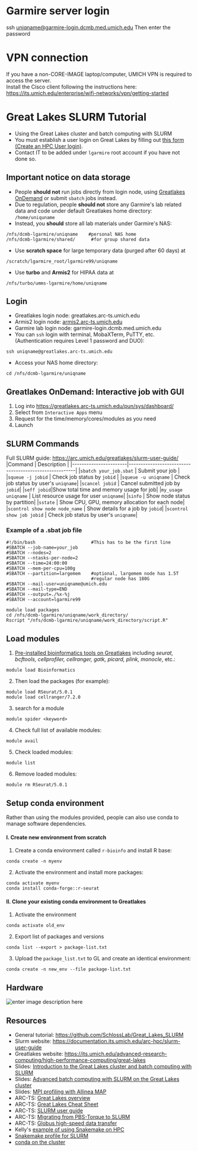 # Garmire server login
ssh uniqname@garmire-login.dcmb.med.umich.edu
Then enter the password

# VPN connection
If you have a non-CORE-IMAGE laptop/computer, UMICH VPN is required to access the server. <br>
Install the Cisco client following the instructions here: https://its.umich.edu/enterprise/wifi-networks/vpn/getting-started

# Great Lakes SLURM Tutorial

* Using the Great Lakes cluster and batch computing with SLURM
* You must establish a user login on Great Lakes by filling out [this form (Create an HPC User login)](https://its.umich.edu/advanced-research-computing/high-performance-computing/great-lakes/getting-started).
* Contact IT to be added under `lgarmire` root account if you have not done so.

## Important notice on data storage
 -  People **should not** run jobs directly from login node, using [Greatlakes OnDemand](https://greatlakes.arc-ts.umich.edu/pun/sys/dashboard/) or submit `sbatch` jobs instead.
 - Due to regulation, people **should not** store any Garmire's lab related data and code under default Greatlakes home directory: `/home/uniquname`
 - Instead, you **should** store all lab materials under Garmire's NAS: 
 ```
 /nfs/dcmb-lgarmire/uniqname	#personal NAS home
/nfs/dcmb-lgarmire/shared/  	#for group shared data
```
 - Use **scratch space** for large temporary data (purged after 60 days) at
 ```
 /scratch/lgarmire_root/lgarmire99/uniqname
 ```
  - Use **turbo** and **Armis2** for HIPAA data at
 ```
 /nfs/turbo/umms-lgarmire/home/uniqname
 ```



## Login

- Greatlakes login node: greatlakes.arc-ts.umich.edu
- Armis2 login node: [armis2.arc-ts.umich.edu](http://armis2.arc-ts.umich.edu/)
- Garmire lab login node: garmire-login.dcmb.med.umich.edu
- You can `ssh` login with terminal, MobaXTerm, PuTTY, etc.  (Authentication requires Level 1 password and DUO):
```
ssh uniqname@greatlakes.arc-ts.umich.edu
```
- Access your NAS home directory:
```
cd /nfs/dcmb-lgarmire/uniqname
```

## Greatlakes OnDemand: Interactive job with GUI
1. Log into https://greatlakes.arc-ts.umich.edu/pun/sys/dashboard/
2. Select from `Interactive Apps` menu
3. Request for the time/memory/cores/modules as you need
4. Launch


## SLURM Commands
Full SLURM guide: https://arc.umich.edu/greatlakes/slurm-user-guide/
|Command         		|   Description                   					    |
|-----------------------|-------------------------------------------------------|
|`sbatch your_job.sbat`	|   Submit your job     			|
|`squeue -j jobid` 		|	Check job status by `jobid`            |
|`squeue -u uniqname`	|	Check job status by user's `uniqname`|
|`scancel jobid`		|	Cancel submitted job by `jobid`|
|`seff jobid`|Show total time and memory usage for job|
|`my_usage uniqname`	|	List resource usage for user `uniqname`|
|`sinfo`	|	Show node status by partition|
|`sstate`	|	Show CPU, GPU, memory allocation for each node|
|`scontrol show node node_name`	|	Show details for a job by `jobid`|
|`scontrol show job jobid`	|	Check job status by user's `uniqname`|

### Example of a .sbat job file

    #!/bin/bash  					#This has to be the first line
    #SBATCH --job-name=your_job
    #SBATCH --nodes=2
    #SBATCH --ntasks-per-node=2
    #SBATCH --time=24:00:00
    #SBATCH --mem-per-cpu=100g
    #SBATCH --partition=largemem  	#optional, largemem node has 1.5T
								    #regular node has 180G
    #SBATCH --mail-user=uniqname@umich.edu 
    #SBATCH --mail-type=END         
    #SBATCH --output=./%x-%j        
    #SBATCH --account=lgarmire99
	
    module load packages
    cd /nfs/dcmb-lgarmire/uniqname/work_directory/
    Rscript "/nfs/dcmb-lgarmire/uniqname/work_directory/script.R"




## Load modules

1. [Pre-installed bioinformatics tools on Greatlakes](https://websites.umich.edu/~greatlakes/catalog/) including *seurat, bcftools, cellprofiler, cellranger, gatk, picard, plink, monocle*, etc.:  
```
module load Bioinformatics
```

2. Then load the packages (for example):
```
module load RSeurat/5.0.1
module load cellranger/7.2.0
```
3. search for a module
```
module spider <keyword>
```
4. Check full list of available modules: 
```
module avail
```
5. Check loaded modules:
```
module list
```
6. Remove loaded modules:
```
module rm RSeurat/5.0.1
```


## Setup conda environment
Rather than using the modules provided, people can also use conda to manage software dependencies.
#### I. Create new environment from scratch
1. Create a conda environment called `r-bioinfo` and install R base:
```
conda create -n myenv
```
2. Activate the environment and install more packages:
```
conda activate myenv
conda install conda-forge::r-seurat
```
#### II. Clone your existing conda environment to Greatlakes
1. Activate the environment
```
conda activate old_env
```
2. Export list of packages and versions
```
conda list --export > package-list.txt
```
3.  Upload the `package_list.txt` to GL and create an identical environment:
```
conda create -n new_env --file package-list.txt
```
## Hardware
![enter image description here](https://github.com/yhdu36/gl_manual/blob/main/Image/GL_Hardware.PNG?raw=true)

## Resources

* General tutorial: https://github.com/SchlossLab/Great_Lakes_SLURM
* Slurm website: https://documentation.its.umich.edu/arc-hpc/slurm-user-guide
* Greatlakes website: https://its.umich.edu/advanced-research-computing/high-performance-computing/great-lakes
* Slides: [Introduction to the Great Lakes cluster and batch computing with SLURM](https://docs.google.com/presentation/d/1yZCyfBaK9GVCI64oUW-99HtUO5RNwSlqpeUNo8BjgWI/edit#slide=id.p1)
* Slides: [Advanced batch computing with SLURM on the Great Lakes cluster](https://github.com/SchlossLab/Great_Lakes_SLURM)
* Slides: [MPI profiling with Allinea MAP](https://cscar.research.umich.edu/wp-content/uploads/sites/5/2016/04/galexv20160606.pdf)
* ARC-TS: [Great Lakes overview](https://arc-ts.umich.edu/greatlakes/)
* ARC-TS: [Great Lakes Cheat Sheet](https://arc-ts.umich.edu/wp-content/uploads/sites/4/2020/05/Great-Lakes-Cheat-Sheet.pdf)
* ARC-TS: [SLURM user guide](https://arc-ts.umich.edu/greatlakes/slurm-user-guide/)
* ARC-TS: [Migrating from PBS-Torque to SLURM](https://arc-ts.umich.edu/migrating-from-torque-to-slurm/)
* ARC-TS: [Globus high-speed data transfer](https://arc-ts.umich.edu/globus/) 
* Kelly's [example of using Snakemake on HPC](https://github.com/kelly-sovacool/snakemake_hpc_mwe)
* [Snakemake profile for SLURM](https://github.com/Snakemake-Profiles/slurm)
* [conda on the cluster](https://github.com/um-dang/conda_on_the_cluster)


